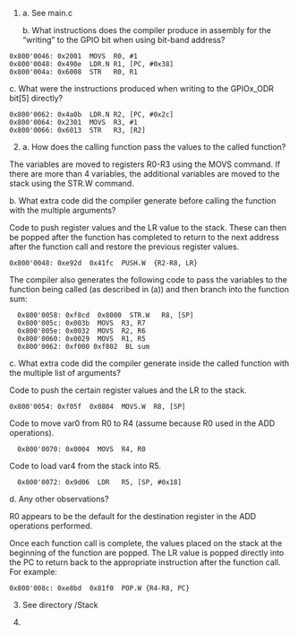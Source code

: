 1. a. See main.c

   b.  What instructions does the compiler produce in assembly for the “writing” to the GPIO
bit when using bit-band address?

```assembly
0x800'0046: 0x2001  MOVS  R0, #1
0x800'0048: 0x490e  LDR.N R1, [PC, #0x38]
0x800'004a: 0x6008  STR   R0, R1
```
  c. What were the instructions produced when writing to the GPIOx_ODR bit[5] directly?

```assembly
0x800'0062: 0x4a0b  LDR.N R2, [PC, #0x2c]
0x800'0064: 0x2301  MOVS  R3, #1
0x800'0066: 0x6013  STR   R3, [R2]
```

2. a. How does the calling function pass the values to the called function?

  The variables are moved to registers R0-R3 using the MOVS command. If there are more than 4 variables, the additional variables are moved to the stack using the STR.W command.

   b. What extra code did the compiler generate before calling the function with the multiple arguments?

   Code to push register values and the LR value to the stack. These can then be popped after the function has completed to return to the next address after the function call and restore the previous register values.

```assembly
0x800'0048: 0xe92d  0x41fc  PUSH.W  {R2-R8, LR}
```

The compiler also generates the following code to pass the variables to the function being called (as described in (a)) and then branch into the function sum:

```assembly
  0x800'0058: 0xf8cd  0x8000  STR.W   R8, [SP]
  0x800'005c: 0x003b  MOVS  R3, R7
  0x800'005e: 0x0032  MOVS  R2, R6
  0x800'0060: 0x0029  MOVS  R1, R5
  0x800'0062: 0xf000 0xf802  BL sum
```

  c.  What extra code did the compiler generate inside the called function with the multiple list of arguments?

Code to push the certain register values and the LR to the stack.

```assembly
0x800'0054: 0xf05f  0x0804  MOVS.W  R8, [SP]
```
Code to move var0 from R0 to R4 (assume because R0 used in the ADD operations).
```assembly
  0x800'0070: 0x0004  MOVS  R4, R0
```
Code to load var4 from the stack into R5.
```assembly
  0x800'0072: 0x9d06  LDR   R5, [SP, #0x18]
```

  d. Any other observations?

  R0 appears to be the default for the destination register in the ADD operations performed.

  Once each function call is complete, the values placed on the stack at the beginning of the function are popped. The LR value is popped directly into the PC to return back to the appropriate instruction after the function call. For example:

  ```assembly
  0x800'008c: 0xe8bd  0x81f0  POP.W {R4-R8, PC}
  ```

3. See directory /Stack

4. 

